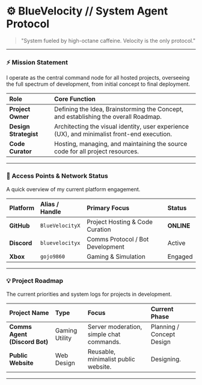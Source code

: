 # ⚙️ BlueVelocity // System Agent Protocol

> "System fueled by high-octane caffeine. Velocity is the only protocol."

---

### ⚡️ Mission Statement

I operate as the central command node for all hosted projects, overseeing the full spectrum of development, from initial concept to final deployment.

| Role | Core Function |
| :--- | :--- |
| **Project Owner** | Defining the Idea, Brainstorming the Concept, and establishing the overall Roadmap. |
| **Design Strategist** | Architecting the visual identity, user experience (UX), and minimalist front-end execution. |
| **Code Curator** | Hosting, managing, and maintaining the source code for all project resources. |

---

### 🚀 Access Points & Network Status

A quick overview of my current platform engagement.

| Platform | Alias / Handle | Primary Focus | Status |
| :--- | :--- | :--- | :--- |
| **GitHub** | `BlueVelocityX` | Project Hosting & Code Curation | **ONLINE** |
| **Discord** | `bluevelocityx` | Comms Protocol / Bot Development | Active |
| **Xbox** | `gojo9860` | Gaming & Simulation | Engaged |

---

### 💡 Project Roadmap

The current priorities and system logs for projects in development.

| Project Name | Type | Focus | Current Phase |
| :--- | :--- | :--- | :--- |
| **Comms Agent (Discord Bot)** | Gaming Utility | Server moderation, simple chat commands. | Planning / Concept Design |
| **Public Website** | Web Design | Reusable, minimalist public website. | Designing. |

---
